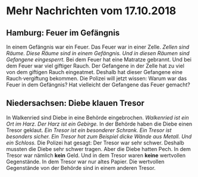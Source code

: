 # Mehr Nachrichten vom 17.10.2018


## Hamburg: Feuer im Gefängnis
In einem Gefängnis war ein Feuer. Das Feuer war in einer Zelle. 
*Zellen sind Räume.* 
*Diese Räume sind in einem Gefängnis.* 
*Und in diesen Räumen sind Gefangene eingesperrt.* Bei dem Feuer hat eine Matratze gebrannt. Und bei dem Feuer war viel giftiger Rauch. Der Gefangene in der Zelle hat zu viel von dem giftigen Rauch eingeatmet. Deshalb hat dieser Gefangene eine Rauch·vergiftung bekommen. Die Polizei will jetzt wissen: Warum war das Feuer in dem Gefängnis? Hat vielleicht der Gefangene das Feuer gemacht? 

## Niedersachsen: Diebe klauen Tresor
In Walkenried sind Diebe in eine Behörde eingebrochen. 
*Walkenried ist ein Ort im Harz.* 
*Der Harz ist ein Gebirge.* In der Behörde haben die Diebe einen Tresor geklaut. 
*Ein Tresor ist ein besonderer Schrank.* 
*Ein Tresor ist besonders sicher.* 
*Ein Tresor hat zum Beispiel dicke Wände aus Metall.* 
*Und ein Schloss.* Die Polizei hat gesagt: Der Tresor war sehr schwer. Deshalb mussten die Diebe sehr schwer tragen. Aber die Diebe hatten Pech. In dem Tresor war nämlich **kein** Geld. Und in dem Tresor waren **keine** wertvollen Gegenstände. In dem Tresor war nur altes Papier. Die wertvollen Gegenstände von der Behörde sind in einem anderen Tresor. 
